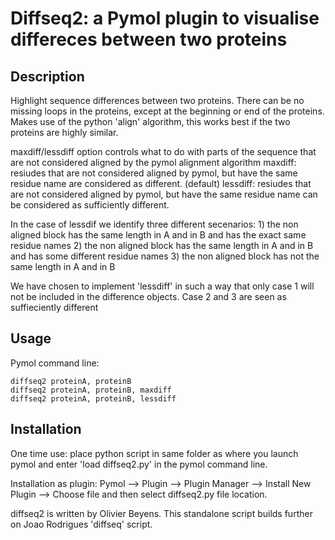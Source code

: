 # Diffseq2: a Pymol plugin to visualise differeces between two proteins


## Description
Highlight sequence differences between two proteins. There can be no missing loops in the proteins, except at the beginning or end of the proteins.
Makes use of the python 'align' algorithm, this works best if the two proteins are highly similar.


maxdiff/lessdiff option controls what to do with parts of the sequence that are not considered aligned by the pymol alignment algorithm
maxdiff: resiudes that are not considered aligned by pymol, but have the same residue name are considered as different. (default)
lessdiff: resiudes that are not considered aligned by pymol, but have the same residue name can be considered as sufficiently different.

In the case of lessdif we identify three different secenarios:
        1) the non aligned block has the same length in A and  in B and has the exact same residue names
        2) the non aligned block has the same length in A and  in B and has some different residue names 
        3) the non aligned block has  not the same length in A and  in B

We have chosen to implement 'lessdiff' in such a way that only case 1 will not be included in the difference objects. Case 2 and 3 are seen as suffieciently different


## Usage

Pymol command line:

    diffseq2 proteinA, proteinB
    diffseq2 proteinA, proteinB, maxdiff 
    diffseq2 proteinA, proteinB, lessdiff
    
## Installation

One time use: place python script in same folder as where you launch pymol and enter 'load diffseq2.py' in the pymol command line.

Installation as plugin: Pymol --> Plugin --> Plugin Manager --> Install New Plugin --> Choose file and then select diffseq2.py file location.





diffseq2 is written by Olivier Beyens.
This standalone script builds further on Joao Rodrigues 'diffseq' script.
